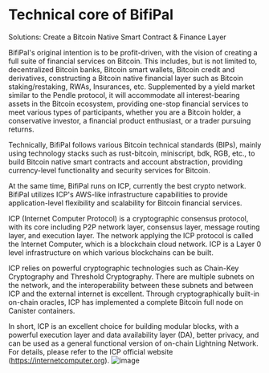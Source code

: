 # Technical core of BifiPal
Solutions: Create a Bitcoin Native Smart Contract & Finance Layer

BifiPal's original intention is to be profit-driven, with the vision of creating a full suite of financial services on Bitcoin. This includes, but is not limited to, decentralized Bitcoin banks, Bitcoin smart wallets, Bitcoin credit and derivatives, constructing a Bitcoin native financial layer such as Bitcoin staking/restaking, RWAs, Insurances, etc. Supplemented by a yield market similar to the Pendle protocol, it will accommodate all interest-bearing assets in the Bitcoin ecosystem, providing one-stop financial services to meet various types of participants, whether you are a Bitcoin holder, a conservative investor, a financial product enthusiast, or a trader pursuing returns.

Technically, BifiPal follows various Bitcoin technical standards (BIPs), mainly using technology stacks such as rust-bitcoin, miniscript, bdk, RGB, etc., to build Bitcoin native smart contracts and account abstraction, providing currency-level functionality and security services for Bitcoin.

At the same time, BifiPal runs on ICP, currently the best crypto network. BifiPal utilizes ICP's AWS-like infrastructure capabilities to provide application-level flexibility and scalability for Bitcoin financial services.

ICP (Internet Computer Protocol) is a cryptographic consensus protocol, with its core including P2P network layer, consensus layer, message routing layer, and execution layer. The network applying the ICP protocol is called the Internet Computer, which is a blockchain cloud network. ICP is a Layer 0 level infrastructure on which various blockchains can be built.

ICP relies on powerful cryptographic technologies such as Chain-Key Cryptography and Threshold Cryptography. There are multiple subnets on the network, and the interoperability between these subnets and between ICP and the external internet is excellent. Through cryptographically built-in on-chain oracles, ICP has implemented a complete Bitcoin full node on Canister containers.

In short, ICP is an excellent choice for building modular blocks, with a powerful execution layer and data availability layer (DA), better privacy, and can be used as a general functional version of on-chain Lightning Network. For details, please refer to the ICP official website
(https://internetcomputer.org).
![image](https://github.com/user-attachments/assets/90c0c8d9-9acd-425b-82fc-e08ca626ea3a)
